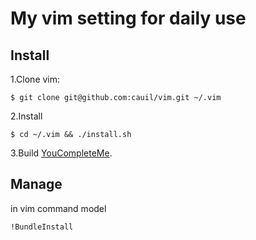 # My vim setting for daily use

## Install

1.Clone vim:

    $ git clone git@github.com:cauil/vim.git ~/.vim

2.Install

    $ cd ~/.vim && ./install.sh

3.Build [YouCompleteMe](https://github.com/Valloric/YouCompleteMe#installation).

## Manage

in vim command model

`!BundleInstall`
